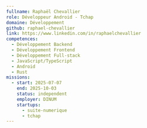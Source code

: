 ```yaml
---
fullname: Raphaël Chevallier
role: Développeur Android - Tchap
domaine: Développement
github: raphael-chevallier
link: https://www.linkedin.com/in/raphaelchevallier
competences:
  - Développement Backend
  - Développement Frontend
  - Développement Full-stack
  - JavaScript/TypeScript
  - Android
  - Rust
missions:
  - start: 2025-07-07
    end: 2025-10-03
    status: independent
    employer: DINUM
    startups:
      - suite-numerique
      - tchap
---
```

